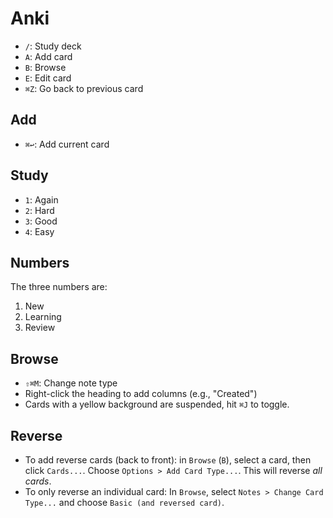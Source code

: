 # Anki

- `/`: Study deck
- `A`: Add card
- `B`: Browse
- `E`: Edit card
- `⌘Z`: Go back to previous card

## Add

- `⌘↩`: Add current card

## Study

- `1`: Again
- `2`: Hard
- `3`: Good
- `4`: Easy

## Numbers

The three numbers are:

1. New
2. Learning
3. Review

## Browse

- `⇧⌘M`: Change note type
- Right-click the heading to add columns (e.g., "Created")
- Cards with a yellow background are suspended, hit `⌘J` to toggle.
## Reverse

- To add reverse cards (back to front): in `Browse` (`B`), select a card, then click `Cards...`. Choose `Options > Add Card Type...`. This will reverse *all cards*.
- To only reverse an individual card: In `Browse`, select `Notes > Change Card Type...` and choose `Basic (and reversed card)`.
